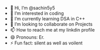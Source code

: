 - 👋 Hi, I’m @sachin5y5
- 👀 I’m interested in coding
- 🌱 I’m currently learning DSA in C++
- 💞️ I’m looking to collaborate on Projects
- 📫 How to reach me at my linkdin profile
- 😄 Pronouns: Er.
- ⚡ Fun fact: silent as well as voilent

<!---
sachin5y5/sachin5y5 is a ✨ special ✨ repository because its `README.md` (this file) appears on your GitHub profile.
You can click the Preview link to take a look at your changes.
--->
